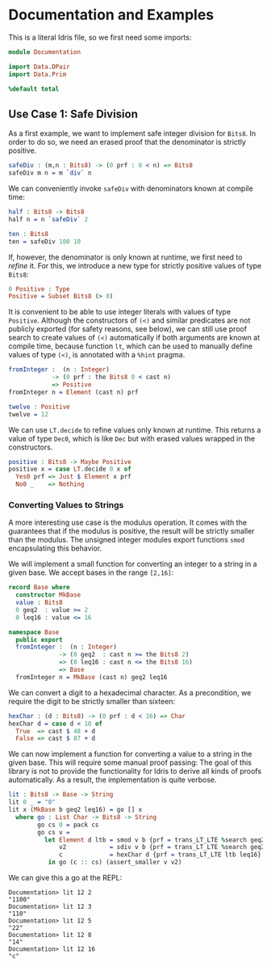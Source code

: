 # Documentation and Examples

This is a literal Idris file, so we first need some
imports:

```idris
module Documentation

import Data.DPair
import Data.Prim

%default total
```

## Use Case 1: Safe Division

As a first example, we want to implement safe integer
division for `Bits8`. In order to do so, we need an
erased proof that the denominator is strictly positive.

```idris
safeDiv : (m,n : Bits8) -> (0 prf : 0 < n) => Bits8
safeDiv m n = m `div` n
```

We can conveniently invoke `safeDiv` with denominators
known at compile time:

```idris
half : Bits8 -> Bits8
half n = n `safeDiv` 2

ten : Bits8
ten = safeDiv 100 10
```

If, however, the denominator is only known at runtime,
we first need to *refine* it. For this, we introduce
a new type for strictly positive values of type `Bits8`:

```idris
0 Positive : Type
Positive = Subset Bits8 (> 0)
```

It is convenient to be able to use integer literals with
values of type `Positive`. Although the constructors of `(<)`
and similar predicates are not publicly exported (for safety
reasons, see below), we can still use proof search to create
values of `(<)` automatically if both arguments are known
at compile time, because function `lt`, which can be used
to manually define values of type `(<)`, is annotated with
a `%hint` pragma.

```idris
fromInteger :  (n : Integer)
            -> (0 prf : the Bits8 0 < cast n)
            => Positive
fromInteger n = Element (cast n) prf

twelve : Positive
twelve = 12
```

We can use `LT.decide` to refine values only known at
runtime. This returns a value of type `Dec0`, which
is like `Dec` but with erased values wrapped in the
constructors.

```idris
positive : Bits8 -> Maybe Positive
positive x = case LT.decide 0 x of
  Yes0 prf => Just $ Element x prf
  No0 _    => Nothing
```

### Converting Values to Strings

A more interesting use case is the modulus operation. It comes
with the guarantees that if the modulus is positive, the
result will be strictly smaller than the modulus.
The unsigned integer modules export functions `smod`
encapsulating this behavior.

We will implement a small function for converting an
integer to a string in a given base. We accept
bases in the range `[2,16]`:

```idris
record Base where
  constructor MkBase
  value : Bits8
  0 geq2  : value >= 2
  0 leq16 : value <= 16

namespace Base
  public export
  fromInteger :  (n : Integer)
              -> (0 geq2  : cast n >= the Bits8 2)
              => (0 leq16 : cast n <= the Bits8 16)
              => Base
  fromInteger n = MkBase (cast n) geq2 leq16
```

We can convert a digit to a hexadecimal character.
As a precondition, we require the digit to be strictly smaller
than sixteen:

```idris
hexChar : (d : Bits8) -> (0 prf : d < 16) => Char
hexChar d = case d < 10 of
  True  => cast $ 48 + d
  False => cast $ 87 + d
```

We can now implement a function for converting a value
to a string in the given base. This will require some
manual proof passing: The goal of this library is not
to provide the functionality for Idris to derive all
kinds of proofs automatically. As a result, the implementation
is quite verbose.

```idris
lit : Bits8 -> Base -> String
lit 0 _ = "0"
lit x (MkBase b geq2 leq16) = go [] x
  where go : List Char -> Bits8 -> String
        go cs 0 = pack cs
        go cs v =
          let Element d ltb = smod v b {prf = trans_LT_LTE %search geq2}
              v2            = sdiv v b {prf = trans_LT_LTE %search geq2}
              c             = hexChar d {prf = trans_LT_LTE ltb leq16}
           in go (c :: cs) (assert_smaller v v2)
```

We can give this a go at the REPL:

```repl
Documentation> lit 12 2
"1100"
Documentation> lit 12 3
"110"
Documentation> lit 12 5
"22"
Documentation> lit 12 8
"14"
Documentation> lit 12 16
"c"
```

<!-- vi: filetype=idris2
-->
